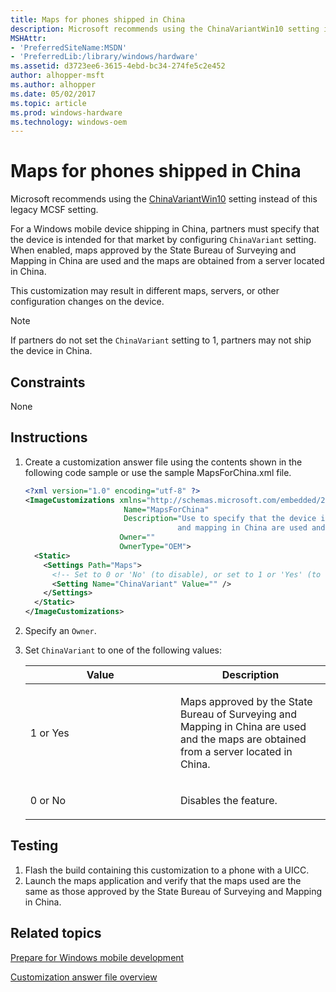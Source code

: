 ```yaml
---
title: Maps for phones shipped in China
description: Microsoft recommends using the ChinaVariantWin10 setting instead of this legacy MCSF setting.For a Windows mobile device shipping in China, partners must specify that the device is intended for that market by configuring ChinaVariant setting.
MSHAttr:
- 'PreferredSiteName:MSDN'
- 'PreferredLib:/library/windows/hardware'
ms.assetid: d3723ee6-3615-4ebd-bc34-274fe5c2e452
author: alhopper-msft
ms.author: alhopper
ms.date: 05/02/2017
ms.topic: article
ms.prod: windows-hardware
ms.technology: windows-oem
---
```

# Maps for phones shipped in China

Microsoft recommends using the [ChinaVariantWin10](https://docs.microsoft.com/en-us/windows/configuration/wcd/wcd-maps#chinavariantwin10) setting instead of this legacy MCSF setting.

For a Windows mobile device shipping in China, partners must specify that the device is intended for that market by configuring `ChinaVariant` setting. When enabled, maps approved by the State Bureau of Surveying and Mapping in China are used and the maps are obtained from a server located in China.

This customization may result in different maps, servers, or other configuration changes on the device.

> [!Note]
> If partners do not set the `ChinaVariant` setting to 1, partners may not ship the device in China.

## <a href="" id="constraints---none"></a>Constraints

None

## <a href="" id="instructions-"></a>Instructions

1. Create a customization answer file using the contents shown in the following code sample or use the sample MapsForChina.xml file.

   ```xml
   <?xml version="1.0" encoding="utf-8" ?>
   <ImageCustomizations xmlns="http://schemas.microsoft.com/embedded/2004/10/ImageUpdate"
                         Name="MapsForChina"
                         Description="Use to specify that the device is instended for shipping in China. When enabled, maps approved by the State Burue of Surveying and Mapping
                                     and mapping in China are used and the maps are obtained froma  server located in China."
                        Owner=""
                        OwnerType="OEM">
     <Static>
       <Settings Path="Maps">
         <!-- Set to 0 or 'No' (to disable), or set to 1 or 'Yes' (to enable maps for China) -->
         <Setting Name="ChinaVariant" Value="" />
       </Settings>
     </Static>
   </ImageCustomizations>
   ```

1. Specify an `Owner`.
1. Set `ChinaVariant` to one of the following values:

    <table>
    <colgroup>
    <col width="50%" />
    <col width="50%" />
    </colgroup>
    <thead>
    <tr class="header">
    <th>Value</th>
    <th>Description</th>
    </tr>
    </thead>
    <tbody>
    <tr class="odd">
    <td><p>1 or Yes</p></td>
    <td><p>Maps approved by the State Bureau of Surveying and Mapping in China are used and the maps are obtained from a server located in China.</p></td>
    </tr>
    <tr class="even">
    <td><p>0 or No</p></td>
    <td><p>Disables the feature.</p></td>
    </tr>
    </tbody>
    </table>

## <a href="" id="testing-"></a>Testing

1. Flash the build containing this customization to a phone with a UICC.
1. Launch the maps application and verify that the maps used are the same as those approved by the State Bureau of Surveying and Mapping in China.

## Related topics

[Prepare for Windows mobile development](https://docs.microsoft.com/en-us/windows-hardware/manufacture/mobile/preparing-for-windows-mobile-development)

[Customization answer file overview](https://docs.microsoft.com/en-us/windows-hardware/customize/mobile/mcsf/customization-answer-file)

